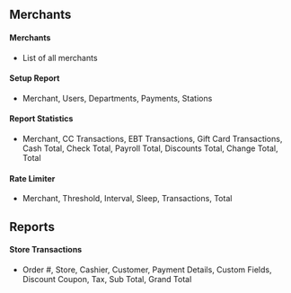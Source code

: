 ## Merchants
#### Merchants
* List of all merchants
#### Setup Report
* Merchant, Users, Departments, Payments, Stations
#### Report Statistics
- Merchant, CC Transactions, EBT Transactions, Gift Card Transactions, Cash Total, Check Total, Payroll Total, Discounts Total, Change Total, Total
#### Rate Limiter
- Merchant, Threshold, Interval, Sleep, Transactions, Total
## Reports
#### Store Transactions
- Order #, Store, Cashier, Customer, Payment Details, Custom Fields, Discount Coupon, Tax, Sub Total, Grand Total
